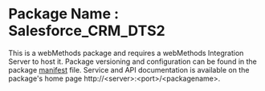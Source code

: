 # Package Name : Salesforce_CRM_DTS2
This is a webMethods package and requires a webMethods Integration Server to host it. Package versioning and configuration can be found in the package [manifest](./Salesforce_CRM_DTS2/manifest.v3) file. Service and API documentation is available on the package's home page http://&lt;server&gt;:&lt;port&gt;/&lt;packagename>.